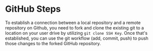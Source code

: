# GitHub Steps

To establish a connection between a local repository and a remote repository on Github, you need to fork and clone the existing git to a location on your user drive by utilizing `git clone SSH Key`. Once that's established, you can use the git workflow (add, commit, push) to push those changes to the forked GitHub repository. 